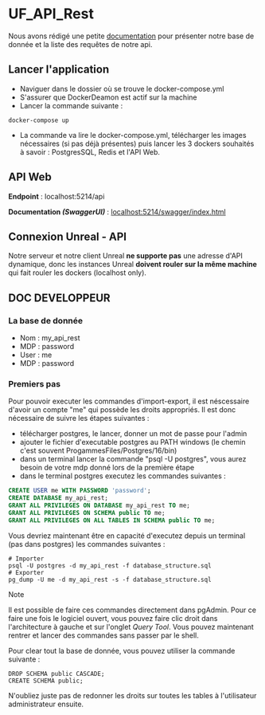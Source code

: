 # UF_API_Rest

Nous avons rédigé une petite [documentation](https://github.com/ArthurLeo04/UF_API_Rest/wiki) pour présenter notre base de donnée et la liste des requêtes de notre api.

## Lancer l'application

- Naviguer dans le dossier où se trouve le docker-compose.yml
- S'assurer que DockerDeamon est actif sur la machine
- Lancer la commande suivante : 
```shell
docker-compose up
```
- La commande va lire le docker-compose.yml, télécharger les images nécessaires (si pas déjà présentes) puis lancer les 3 dockers souhaités à savoir : PostgresSQL, Redis et l'API Web.

## API Web

**Endpoint** : localhost:5214/api

**Documentation *(SwaggerUI)*** : [localhost:5214/swagger/index.html](http:localhost:5214/swagger/index.html)

## Connexion Unreal - API

Notre serveur et notre client Unreal **ne supporte pas** une adresse d'API dynamique, donc les instances Unreal **doivent rouler sur la même machine** qui fait rouler les dockers (localhost only).

## DOC DEVELOPPEUR 

### La base de donnée

- Nom : my_api_rest
- MDP : password
- User : me
- MDP : password

### Premiers pas

Pour pouvoir executer les commandes d'import-export, il est néscessaire d'avoir un compte "me" qui possède les droits appropriés.
Il est donc nécessaire de suivre les étapes suivantes :
- télécharger postgres, le lancer, donner un mot de passe pour l'admin
- ajouter le fichier d'executable postgres au PATH windows (le chemin c'est souvent ProgammesFiles/Postgres/16/bin)
- dans un terminal lancer la commande "psql -U postgres", vous aurez besoin de votre mdp donné lors de la première étape
- dans le terminal postgres executez les commandes suivantes :
```sql
CREATE USER me WITH PASSWORD 'password';
CREATE DATABASE my_api_rest;
GRANT ALL PRIVILEGES ON DATABASE my_api_rest TO me;
GRANT ALL PRIVILEGES ON SCHEMA public TO me;
GRANT ALL PRIVILEGES ON ALL TABLES IN SCHEMA public TO me;
```

Vous devriez maintenant être en capacité d'executez depuis un terminal (pas dans postgres) les commandes suivantes :
```shell
# Importer
psql -U postgres -d my_api_rest -f database_structure.sql
# Exporter
pg_dump -U me -d my_api_rest -s -f database_structure.sql
```

> [!NOTE]
> Il est possible de faire ces commandes directement dans pgAdmin. Pour ce faire une fois le logiciel ouvert, vous pouvez faire clic droit dans l'architecture à gauche et sur l'onglet *Query Tool*. Vous pouvez maintenant rentrer et lancer des commandes sans passer par le shell.

Pour clear tout la base de donnée, vous pouvez utiliser la commande suivante :
```
DROP SCHEMA public CASCADE;
CREATE SCHEMA public;
```
N'oubliez juste pas de redonner les droits sur toutes les tables à l'utilisateur administrateur ensuite.

